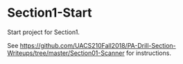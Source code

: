 # Section1-Start
Start project for Section1.

See https://github.com/UACS210Fall2018/PA-Drill-Section-Writeups/tree/master/Section01-Scanner
for instructions.
